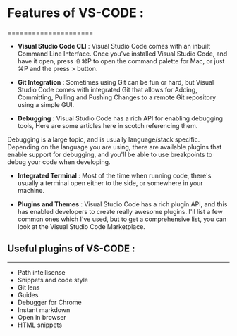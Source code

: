 # Features of VS-CODE : 
=====================

* __Visual Studio Code CLI__ : Visual Studio Code comes with an inbuilt Command Line Interface. Once you've installed Visual Studio Code, and have it open, press ⇧⌘P to open the command palette for Mac, or just ⌘P and the press > button.

* __Git Integration__ : Sometimes using Git can be fun or hard, but Visual Studio Code comes with integrated Git that allows for Adding, Committing, Pulling and Pushing Changes to a remote Git repository using a simple GUI.


* __Debugging__ : Visual Studio Code has a rich API for enabling debugging tools, Here are some articles here in scotch referencing them.

 Debugging is a large topic, and is usually language/stack specific. Depending on the language you are using, there are available plugins that enable support for debugging, and you'll be able to use breakpoints to debug your code when developing.

* __Integrated Terminal__ : Most of the time when running code, there's usually a terminal open either to the side, or somewhere in your machine.

* __Plugins and Themes__ : Visual Studio Code has a rich plugin API, and this has enabled developers to create really awesome plugins. I'll list a few common ones which I've used, but to get a comprehensive list, you can look at the Visual Studio Code Marketplace.


## Useful plugins of VS-CODE :
------------------------------

* Path intellisense
* Snippets and code style
* Git lens
* Guides
* Debugger for Chrome
* Instant markdown
* Open in browser
* HTML snippets